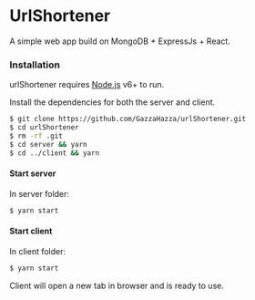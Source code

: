 # UrlShortener
A simple web app build on MongoDB + ExpressJs + React.
### Installation

urlShortener requires [Node.js](https://nodejs.org/) v6+ to run.

Install the dependencies for both the server and client.

```sh
$ git clone https://github.com/GazzaHazza/urlShortener.git
$ cd urlShortener
$ rm -rf .git
$ cd server && yarn 
$ cd ../client && yarn
```
#### Start server
In server folder:
```sh
$ yarn start
```
#### Start client
In client folder:
```sh
$ yarn start
```
Client will open a new tab in browser and is ready to use.
